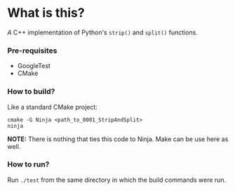 # What is this?

*A* C++ implementation of Python's `strip()` and `split()` functions.

### Pre-requisites

- GoogleTest
- CMake

### How to build?

Like a standard CMake project:

    cmake -G Ninja <path_to_0001_StripAndSplit>
    ninja

**NOTE:** There is nothing that ties this code to Ninja. Make can be use here as well.

### How to run?

Run `./test` from the same directory in which the build commands were run.